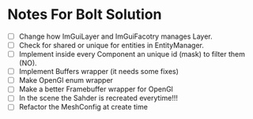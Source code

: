 # Notes For Bolt Solution

 - [ ] Change how ImGuiLayer and ImGuiFacotry manages Layer.
 - [ ] Check for shared or unique for entities in EntityManager.
 - [ ] Implement inside every Component an unique id (mask) to filter them (NO).
 - [ ] Implement Buffers wrapper (it needs some fixes)
 - [ ] Make OpenGl enum wrapper
 - [ ] Make a better Framebuffer wrapper for OpenGl
 - [ ] In the scene the Sahder is recreated everytime!!!
 - [ ] Refactor the MeshConfig at create time
